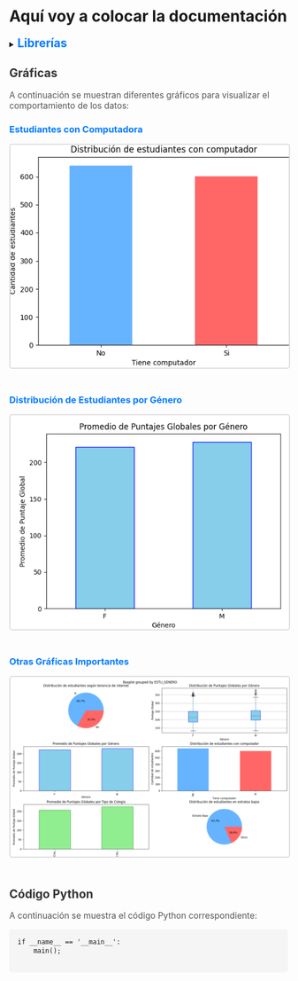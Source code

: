 # Aquí voy a colocar la documentación

<details>
  <summary><strong><span style="font-size: 1.5em; color: #007bff;">Librerías</span></strong></summary>
  <ul>
    <li><strong>Matplotlib</strong> - Para visualización de datos gráficos.</li>
    <li><strong>Pandas</strong> - Para manipulación y análisis de datos.</li>
  </ul>
</details>

<h2 style="color: #333;">Gráficas</h2>

<p style="font-size: 1.1em; color: #555;">A continuación se muestran diferentes gráficos para visualizar el comportamiento de los datos:</p>

<h3 style="color: #007bff;">Estudiantes con Computadora</h3>
<img src="img/Grafica1.png" alt="Gráfica 1: Estudiantes con Computadora" style="max-width: 100%; height: auto; border: 2px solid #ddd; border-radius: 5px; margin-bottom: 20px;">

<h3 style="color: #007bff;">Distribución de Estudiantes por Género</h3>
<img src="img/Grafica2.png" alt="Gráfica 2: Distribución por Género" style="max-width: 100%; height: auto; border: 2px solid #ddd; border-radius: 5px; margin-bottom: 20px;">

<h3 style="color: #007bff;">Otras Gráficas Importantes</h3>
<img src="img/MuchasGraficas.png" alt="Gráficas Variadas" style="max-width: 100%; height: auto; border: 2px solid #ddd; border-radius: 5px; margin-bottom: 20px;">

<h2 style="color: #333;">Código Python</h2>

<p style="font-size: 1.1em; color: #555;">A continuación se muestra el código Python correspondiente:</p>

<pre style="background-color: #f5f5f5; padding: 15px; border-radius: 5px; font-family: 'Courier New', Courier, monospace;">
<code>if __name__ == '__main__':
    main(); 
</code>
</pre>
